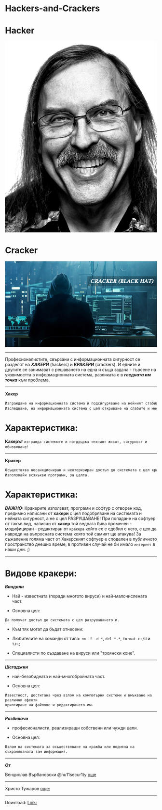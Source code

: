 # Hackers-and-Crackers

# Hacker
![](https://github.com/nu11secur1ty/Hackers-and-Crackers/blob/master/wall/larrywall.jpg)

# Cracker
![](https://github.com/nu11secur1ty/Hackers-and-Crackers/blob/master/wall/Cracker.jpg)

-------------------------------------------------------------------------------------------------------------

Професионалистите, свързани с информационната сигурност се разделят на  ***ХАКЕРИ*** (hackers) и ***КРАКЕРИ*** (crackers). 
И едните и другите се занимават с решаването на една и съща задача - търсене на уязвимостта в информационната система, разликата е в ***гледната им точка*** към проблема.

 
------------------------------------------------------------------------------------------------------------------------------------------------------------------------------------------------

**Хакер** 
```xml
Изграждане на информационната система и подсигуряване на нейният стабилен перформънс и инфраструктура, писане на софтуер за автоматизация и защита, на сървърире свързани с въпросната инфраструктура! 
Изследване, на информационната система с цел откриване на слабите и места (уязвимостта) и информиране, на потребителите за отстраняването им. Анализиране на съществуващата сигурност на системата, формулиране, на необходимите изисквания и условия за повишаване нивото и на защита.
```
# Характеристика:
**Какерът** `изгражда системите и потддържа техният живот, сигурност и обновяване!`
 
---------------------------------------------------------------------------------------------------------------------------------

**Кракер** 
```xml
Осъществява несанкциониран и неоторизиран достъп до системата с цел кражба, подмяна, унищожаване на информация или обявяване факта на достъпа.
Използвайи всякъкви програми, за целта. 
```
# Характеристика:
***ВАЖНО:*** Кракерите използват, програми и софтур с отворен код, предимно написани от **хакери** с цел подобряване на системата и нейната сигурност, а не с цел РАЗРУШАВАНЕ! При попадане на софтуер от такъв вид, написан от **хакер** той веднага бива променен - модифициран - редактиран от `кракера` който се е сдобил с него, с цел да навреди на въпросната система която той самият ще атакува! За съжаление голяма част от Хакерският софтуер е споделен в публичното пространство днешно време, в противен случай не би имало `интернет` в наши дни. ;)

--------------------------------------------------------------------------------------------------------------------

# Видове кракери:

***Вандали*** 
- Най - известната (поради многото вируси) и най-малочислената част.

- Основна цел: 
```hml
Да получат достъп до системата с цел разрушаването и.
```

 - Към тях могат да бъдат отнесени:

 - Любителите на команди от типа: `rm -f -d *`, `del *.*`, `format c:/U` и т.н.;

 - Специалисти по създаване на вируси или "троянски коне".


-----------------------------------------------------------------------------------------

***Шегаджии*** 
- най-безобидната и най-многобройната част.

- Основна цел:
```hml
Известност, достигана чрез взлом на компютърни системи и вмъкване на различни ефекти
криптиране на файлове и редактирането им. 
```
-----------------------------------------------------------------------------------------

***Разбивачи*** 
- професионалисти, реализиращи собствени или чужди цели.

- Основна цел:
```hml
Взлом на системата за осъществяване на кражба или подмяна на съхраняваната там информация.
```

----------------------------------------------------------------------------------------

***От***

Венцислав Върбановски @nu11secur1ty [още](https://www.nu11secur1ty.com/)

----------------------------------

Христо Тужаров [още:](http://tuj.asenevtsi.com/A1.htm)

----------------------------------

Download: [Link:](https://gist.github.com/nu11secur1ty/93bff70936f69b173a122bc00481e8a2)
